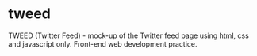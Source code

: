 tweed
=====
TWEED (Twitter Feed) - mock-up of the Twitter feed page using html, css and javascript only.
Front-end web development practice.
